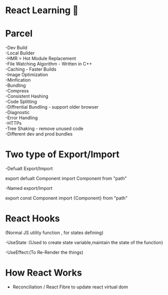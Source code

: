 # React Learning 🚀

# Parcel
-Dev Build<br>
-Local Builder<br>
-HMR = Hot Module Replacement<br>
-File Watching Algorithm - Written in C++<br>
-Caching - Faster Builds<br>
-Image Optimization<br>
-Minfication<br>
-Bundling<br>
-Compress<br>
-Consistent Hashing<br>
-Code Splitting <br>
-Diffrential Bundling - support older browser<br>
-Diagnostic<br>
-Error Handling<br>
-HTTPs<br>
-Tree Shaking - remove unused code<br>
-Different dev and prod bundles


# Two type of Export/Import

-Defualt Export/Import

export defualt Component
import Component from "path"

-Named export/Import

export const Component
import {Component} from "path"


# React Hooks 

(Normal JS utility function , for states defining)

-UseState :(Used to create state variable,maintain the state of the function)

-UseEffect:(To Re-Render the things)

# How React Works
- Reconciliation / React Fibre
to update react virtual dom

